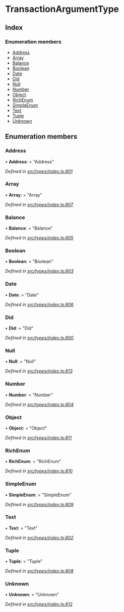 # TransactionArgumentType

## Index

### Enumeration members

* [Address](transactionargumenttype.md#address)
* [Array](transactionargumenttype.md#array)
* [Balance](transactionargumenttype.md#balance)
* [Boolean](transactionargumenttype.md#boolean)
* [Date](transactionargumenttype.md#date)
* [Did](transactionargumenttype.md#did)
* [Null](transactionargumenttype.md#null)
* [Number](transactionargumenttype.md#number)
* [Object](transactionargumenttype.md#object)
* [RichEnum](transactionargumenttype.md#richenum)
* [SimpleEnum](transactionargumenttype.md#simpleenum)
* [Text](transactionargumenttype.md#text)
* [Tuple](transactionargumenttype.md#tuple)
* [Unknown](transactionargumenttype.md#unknown)

## Enumeration members

### Address

• **Address**: = "Address"

_Defined in_ [_src/types/index.ts:801_](https://github.com/PolymathNetwork/polymesh-sdk/blob/7362b318/src/types/index.ts#L801)

### Array

• **Array**: = "Array"

_Defined in_ [_src/types/index.ts:807_](https://github.com/PolymathNetwork/polymesh-sdk/blob/7362b318/src/types/index.ts#L807)

### Balance

• **Balance**: = "Balance"

_Defined in_ [_src/types/index.ts:805_](https://github.com/PolymathNetwork/polymesh-sdk/blob/7362b318/src/types/index.ts#L805)

### Boolean

• **Boolean**: = "Boolean"

_Defined in_ [_src/types/index.ts:803_](https://github.com/PolymathNetwork/polymesh-sdk/blob/7362b318/src/types/index.ts#L803)

### Date

• **Date**: = "Date"

_Defined in_ [_src/types/index.ts:806_](https://github.com/PolymathNetwork/polymesh-sdk/blob/7362b318/src/types/index.ts#L806)

### Did

• **Did**: = "Did"

_Defined in_ [_src/types/index.ts:800_](https://github.com/PolymathNetwork/polymesh-sdk/blob/7362b318/src/types/index.ts#L800)

### Null

• **Null**: = "Null"

_Defined in_ [_src/types/index.ts:813_](https://github.com/PolymathNetwork/polymesh-sdk/blob/7362b318/src/types/index.ts#L813)

### Number

• **Number**: = "Number"

_Defined in_ [_src/types/index.ts:804_](https://github.com/PolymathNetwork/polymesh-sdk/blob/7362b318/src/types/index.ts#L804)

### Object

• **Object**: = "Object"

_Defined in_ [_src/types/index.ts:811_](https://github.com/PolymathNetwork/polymesh-sdk/blob/7362b318/src/types/index.ts#L811)

### RichEnum

• **RichEnum**: = "RichEnum"

_Defined in_ [_src/types/index.ts:810_](https://github.com/PolymathNetwork/polymesh-sdk/blob/7362b318/src/types/index.ts#L810)

### SimpleEnum

• **SimpleEnum**: = "SimpleEnum"

_Defined in_ [_src/types/index.ts:809_](https://github.com/PolymathNetwork/polymesh-sdk/blob/7362b318/src/types/index.ts#L809)

### Text

• **Text**: = "Text"

_Defined in_ [_src/types/index.ts:802_](https://github.com/PolymathNetwork/polymesh-sdk/blob/7362b318/src/types/index.ts#L802)

### Tuple

• **Tuple**: = "Tuple"

_Defined in_ [_src/types/index.ts:808_](https://github.com/PolymathNetwork/polymesh-sdk/blob/7362b318/src/types/index.ts#L808)

### Unknown

• **Unknown**: = "Unknown"

_Defined in_ [_src/types/index.ts:812_](https://github.com/PolymathNetwork/polymesh-sdk/blob/7362b318/src/types/index.ts#L812)

